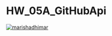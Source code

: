 # HW_05A_GitHubApi
[![marishadhimar](https://circleci.com/gh/marishadhimar/HW_04A_GitHubApi.svg?style=svg)](https://app.circleci.com/pipelines/github/marishadhimar/HW_04A_GitHubApi?branch=HW05a_mocking&filter=all)
